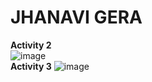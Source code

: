 # JHANAVI GERA
**Activity 2** <br>
![image](https://github.com/jhanavigera/ECE444-F2023-Lab1/assets/76650476/4637648d-e811-41ab-b769-130207a1aa36) <br>
**Activity 3**
![image](https://github.com/jhanavigera/ECE444-F2023-Lab1/assets/76650476/2c49a5bd-d803-4999-a5d0-15952a1f74ff)



